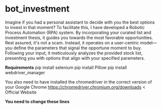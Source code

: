 # bot_investment
Imagine if you had a personal assistant to decide with you the best options to invest in that moment? To facilitate this, I have developed a Robotic Process Automation (RPA) system. By incorporating your curated list and investment thesis, it guides you towards the most favorable opportunities. Rest assured, it's not a scam. Instead, it operates on a user-centric model—you define the parameters that signal the opportune moment to buy. Following your input, it meticulously analyzes the provided stock list, presenting you with options that align with your specified parameters.

**Requirements** 
pip install selenium
pip install Pillow
pip install webdriver_manager

You also need to have installed the chromedriver in the correct version of your Google Chrome
https://chromedriver.chromium.org/downloads < Official Website

**You need to change these lines**


